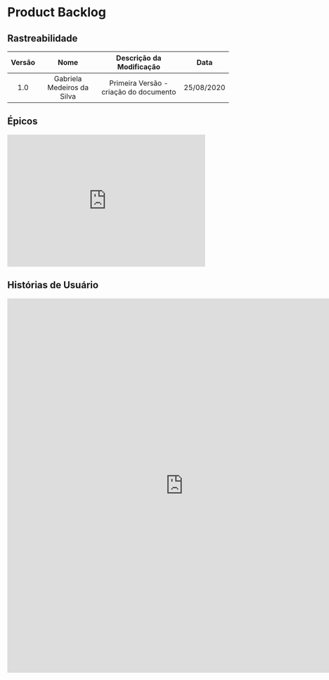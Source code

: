 # Product Backlog

## Rastreabilidade

|  Versão | Nome                       | Descrição da Modificação               | Data       |
| :---:   | :---:                      | :---:                                  | :---:      |
|  1.0    | Gabriela Medeiros da Silva | Primeira Versão - criação do documento | 25/08/2020 |

## Épicos

<iframe
  src="https://docs.google.com/spreadsheets/d/e/2PACX-1vRseJCp6-t346dCIuTqE7M1UuToivSFRXmhmC6-huPDlY7nJc76swWydtlwem2B33TDPrgkt_gTsXCS/pubhtml?gid=75269724&amp;single=true&amp;widget=false&amp;headers=false&gridlines=false&chrome=false"
  width="450"
  height="300"
  frameborder="0">
</iframe>

## Histórias de Usuário

<iframe
  src="https://docs.google.com/spreadsheets/d/e/2PACX-1vRseJCp6-t346dCIuTqE7M1UuToivSFRXmhmC6-huPDlY7nJc76swWydtlwem2B33TDPrgkt_gTsXCS/pubhtml?gid=2066487511&amp;single=true&amp;widget=false&amp;headers=false&gridlines=false&chrome=false"
  width="800"
  height="850"
  frameborder="0">
</iframe>
